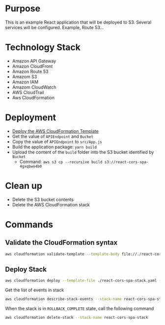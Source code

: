 # Purpose

This is an example React application that will be deployed to S3.
Several services will be configured. Example, Route 53...

# Technology Stack
- Amazon API Gateway
- Amazon CloudFront
- Amazon Route 53
- Amazom S3
- Amazon IAM
- Amazom CloudWatch
- AWS CloudTrail
- Aws CloudFormation

# Deployment
- [Deploy the AWS CloudFormation Template](#deploy-stack)
- Get the value of `APIEndpoint` and `Bucket`
- Copy the value of `APIEndpoint` to `src/App.js`
- Build the application package: `yarn build`
- Upload the content of the `build` folder into the S3 bucket identified by `Bucket`
    - Command: `aws s3 cp --recursive build s3://react-cors-spa-4gxqbwo4b0`

# Clean up
- Delete the S3 bucket contents
- Delete the AWS CloudFormation stack

# Commands

## Validate the CloudFormation syntax

```sh
aws cloudformation validate-template --template-body file://./react-cors-spa-stack.yaml
```

## Deploy Stack

```sh
aws cloudformation deploy --template-file ./react-cors-spa-stack.yaml --stack-name react-cors-spa-stack
```

Get the list of events in stack
```sh
aws cloudformation describe-stack-events --stack-name react-cors-spa-stack
```

When the stack is in `ROLLBACK_COMPLETE` state, call the following command
```sh
aws cloudformation delete-stack --stack-name react-cors-spa-stack
```
